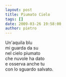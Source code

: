 ```yaml
---
layout: post
title: Piumato Cielo
tags: []
date: 2009-03-26 19:58:00
author: pietro
---
```

Un'aquila blu<br/>mi guarda da su<br/>nel cielo piumato<br/>che nuvole ha dato<br/>e osserva anche tu<br/>con lo sguardo salvato.
